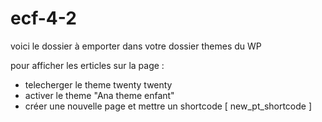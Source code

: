 # ecf-4-2

voici le dossier à emporter dans votre dossier themes du WP

pour afficher les erticles sur la page :
- telecherger le theme twenty twenty
- activer le theme "Ana theme enfant"
- créer une nouvelle page et mettre un shortcode [ new_pt_shortcode ]

